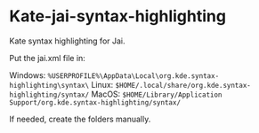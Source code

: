 # Kate-jai-syntax-highlighting
Kate syntax highlighting for Jai.

Put the jai.xml file in:

Windows: `%USERPROFILE%\AppData\Local\org.kde.syntax-highlighting\syntax\`
Linux:  `$HOME/.local/share/org.kde.syntax-highlighting/syntax/`
MacOS: `$HOME/Library/Application Support/org.kde.syntax-highlighting/syntax/`

If needed, create the folders manually. 
